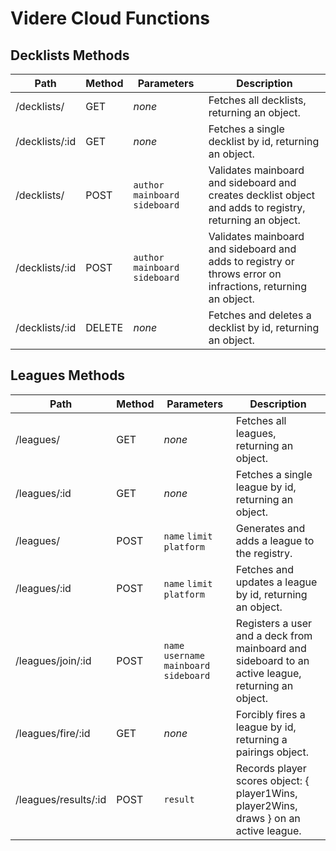 # Videre Cloud Functions

## Decklists Methods

Path | Method | Parameters | Description
--- | --- | --- | ---
   /decklists/ | GET |*none* | Fetches all decklists, returning an object.
   /decklists/:id | GET | *none* | Fetches a single decklist by id, returning an object.
   /decklists/ | POST | `author` `mainboard` `sideboard` | Validates mainboard and sideboard and creates decklist object and adds to registry, returning an object.
   /decklists/:id | POST | `author` `mainboard` `sideboard` | Validates mainboard and sideboard and adds to registry or throws error on infractions, returning an object.
   /decklists/:id | DELETE | *none* | Fetches and deletes a decklist by id, returning an object.

## Leagues Methods

Path | Method | Parameters | Description
--- | --- | --- | ---
   /leagues/ | GET | *none* | Fetches all leagues, returning an object.
   /leagues/:id | GET | *none* | Fetches a single league by id, returning an object.
   /leagues/ | POST | `name` `limit` `platform` | Generates and adds a league to the registry.
   /leagues/:id | POST | `name` `limit` `platform` | Fetches and updates a league by id, returning an object.
   /leagues/join/:id | POST | `name` `username` `mainboard` `sideboard` | Registers a user and a deck from mainboard and sideboard to an active league, returning an object.
   /leagues/fire/:id | GET | *none* | Forcibly fires a league by id, returning a pairings object.
   /leagues/results/:id | POST | `result` | Records player scores object: { player1Wins, player2Wins, draws } on an active league.
